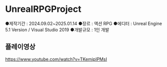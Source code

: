 # UnrealRPGProject
●제작기간 : 2024.09.02~2025.01.14
●장르  : 액션 RPG
●에디터 : Unreal Engine 5.1 Version / Visual Studio 2019
●개발규모 : 1인 개발

## 플레이영상
https://www.youtube.com/watch?v=TKemipIPMsI
